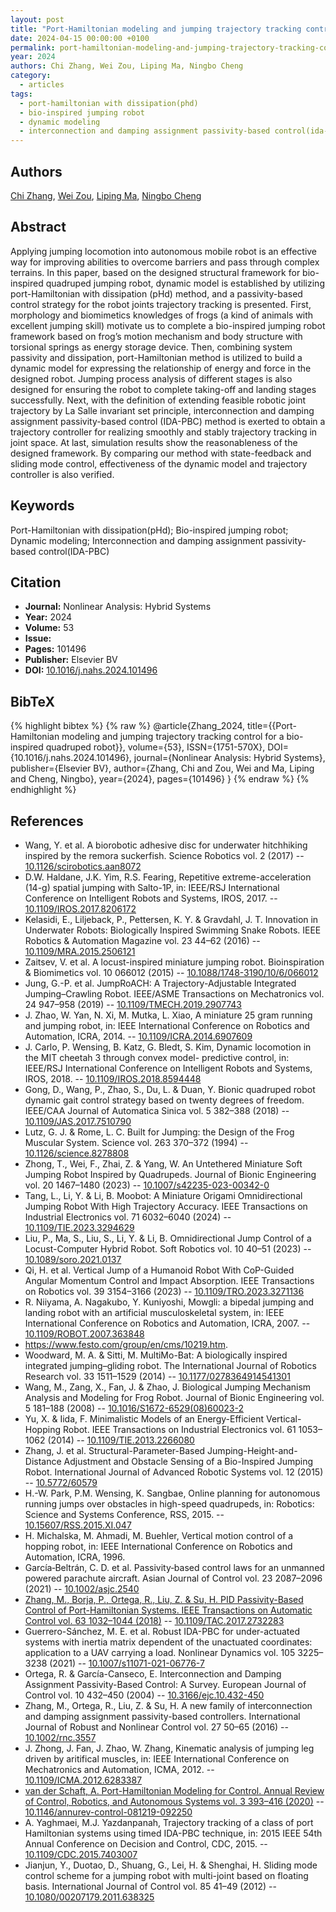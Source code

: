 ```yaml
---
layout: post
title: "Port-Hamiltonian modeling and jumping trajectory tracking control for a bio-inspired quadruped robot"
date: 2024-04-15 00:00:00 +0100
permalink: port-hamiltonian-modeling-and-jumping-trajectory-tracking-control-for-a-bio-inspired-quadruped-robot
year: 2024
authors: Chi Zhang, Wei Zou, Liping Ma, Ningbo Cheng
category:
  - articles
tags:
  - port-hamiltonian with dissipation(phd)
  - bio-inspired jumping robot
  - dynamic modeling
  - interconnection and damping assignment passivity-based control(ida-pbc)
---
```

 
## Authors
[Chi Zhang](authors/chi_zhang), [Wei Zou](authors/wei_zou), [Liping Ma](authors/liping_ma), [Ningbo Cheng](authors/ningbo_cheng)
 
## Abstract
Applying jumping locomotion into autonomous mobile robot is an effective way for improving abilities to overcome barriers and pass through complex terrains. In this paper, based on the designed structural framework for bio-inspired quadruped jumping robot, dynamic model is established by utilizing port-Hamiltonian with dissipation (pHd) method, and a passivity-based control strategy for the robot joints trajectory tracking is presented. First, morphology and biomimetics knowledges of frogs (a kind of animals with excellent jumping skill) motivate us to complete a bio-inspired jumping robot framework based on frog’s motion mechanism and body structure with torsional springs as energy storage device. Then, combining system passivity and dissipation, port-Hamiltonian method is utilized to build a dynamic model for expressing the relationship of energy and force in the designed robot. Jumping process analysis of different stages is also designed for ensuring the robot to complete taking-off and landing stages successfully. Next, with the definition of extending feasible robotic joint trajectory by La Salle invariant set principle, interconnection and damping assignment passivity-based control (IDA-PBC) method is exerted to obtain a trajectory controller for realizing smoothly and stably trajectory tracking in joint space. At last, simulation results show the reasonableness of the designed framework. By comparing our method with state-feedback and sliding mode control, effectiveness of the dynamic model and trajectory controller is also verified.
 
## Keywords
Port-Hamiltonian with dissipation(pHd); Bio-inspired jumping robot; Dynamic modeling; Interconnection and damping assignment passivity-based control(IDA-PBC)
 
## Citation
- **Journal:** Nonlinear Analysis: Hybrid Systems
- **Year:** 2024
- **Volume:** 53
- **Issue:** 
- **Pages:** 101496
- **Publisher:** Elsevier BV
- **DOI:** [10.1016/j.nahs.2024.101496](https://doi.org/10.1016/j.nahs.2024.101496)
 
## BibTeX
{% highlight bibtex %}
{% raw %}
@article{Zhang_2024,
  title={{Port-Hamiltonian modeling and jumping trajectory tracking control for a bio-inspired quadruped robot}},
  volume={53},
  ISSN={1751-570X},
  DOI={10.1016/j.nahs.2024.101496},
  journal={Nonlinear Analysis: Hybrid Systems},
  publisher={Elsevier BV},
  author={Zhang, Chi and Zou, Wei and Ma, Liping and Cheng, Ningbo},
  year={2024},
  pages={101496}
}
{% endraw %}
{% endhighlight %}
 
## References
- Wang, Y. et al. A biorobotic adhesive disc for underwater hitchhiking inspired by the remora suckerfish. Science Robotics vol. 2 (2017) -- [10.1126/scirobotics.aan8072](https://doi.org/10.1126/scirobotics.aan8072)
- D.W. Haldane, J.K. Yim, R.S. Fearing, Repetitive extreme-acceleration (14-g) spatial jumping with Salto-1P, in: IEEE/RSJ International Conference on Intelligent Robots and Systems, IROS, 2017. -- [10.1109/IROS.2017.8206172](https://doi.org/10.1109/IROS.2017.8206172)
- Kelasidi, E., Liljeback, P., Pettersen, K. Y. & Gravdahl, J. T. Innovation in Underwater Robots: Biologically Inspired Swimming Snake Robots. IEEE Robotics &amp; Automation Magazine vol. 23 44–62 (2016) -- [10.1109/MRA.2015.2506121](https://doi.org/10.1109/MRA.2015.2506121)
- Zaitsev, V. et al. A locust-inspired miniature jumping robot. Bioinspiration &amp; Biomimetics vol. 10 066012 (2015) -- [10.1088/1748-3190/10/6/066012](https://doi.org/10.1088/1748-3190/10/6/066012)
- Jung, G.-P. et al. JumpRoACH: A Trajectory-Adjustable Integrated Jumping–Crawling Robot. IEEE/ASME Transactions on Mechatronics vol. 24 947–958 (2019) -- [10.1109/TMECH.2019.2907743](https://doi.org/10.1109/TMECH.2019.2907743)
- J. Zhao, W. Yan, N. Xi, M. Mutka, L. Xiao, A miniature 25 gram running and jumping robot, in: IEEE International Conference on Robotics and Automation, ICRA, 2014. -- [10.1109/ICRA.2014.6907609](https://doi.org/10.1109/ICRA.2014.6907609)
- J. Carlo, P. Wensing, B. Katz, G. Bledt, S. Kim, Dynamic locomotion in the MIT cheetah 3 through convex model- predictive control, in: IEEE/RSJ International Conference on Intelligent Robots and Systems, IROS, 2018. -- [10.1109/IROS.2018.8594448](https://doi.org/10.1109/IROS.2018.8594448)
- Gong, D., Wang, P., Zhao, S., Du, L. & Duan, Y. Bionic quadruped robot dynamic gait control strategy based on twenty degrees of freedom. IEEE/CAA Journal of Automatica Sinica vol. 5 382–388 (2018) -- [10.1109/JAS.2017.7510790](https://doi.org/10.1109/JAS.2017.7510790)
- Lutz, G. J. & Rome, L. C. Built for Jumping: the Design of the Frog Muscular System. Science vol. 263 370–372 (1994) -- [10.1126/science.8278808](https://doi.org/10.1126/science.8278808)
- Zhong, T., Wei, F., Zhai, Z. & Yang, W. An Untethered Miniature Soft Jumping Robot Inspired by Quadrupeds. Journal of Bionic Engineering vol. 20 1467–1480 (2023) -- [10.1007/s42235-023-00342-0](https://doi.org/10.1007/s42235-023-00342-0)
- Tang, L., Li, Y. & Li, B. Moobot: A Miniature Origami Omnidirectional Jumping Robot With High Trajectory Accuracy. IEEE Transactions on Industrial Electronics vol. 71 6032–6040 (2024) -- [10.1109/TIE.2023.3294629](https://doi.org/10.1109/TIE.2023.3294629)
- Liu, P., Ma, S., Liu, S., Li, Y. & Li, B. Omnidirectional Jump Control of a Locust-Computer Hybrid Robot. Soft Robotics vol. 10 40–51 (2023) -- [10.1089/soro.2021.0137](https://doi.org/10.1089/soro.2021.0137)
- Qi, H. et al. Vertical Jump of a Humanoid Robot With CoP-Guided Angular Momentum Control and Impact Absorption. IEEE Transactions on Robotics vol. 39 3154–3166 (2023) -- [10.1109/TRO.2023.3271136](https://doi.org/10.1109/TRO.2023.3271136)
- R. Niiyama, A. Nagakubo, Y. Kuniyoshi, Mowgli: a bipedal jumping and landing robot with an artificial musculoskeletal system, in: IEEE International Conference on Robotics and Automation, ICRA, 2007. -- [10.1109/ROBOT.2007.363848](https://doi.org/10.1109/ROBOT.2007.363848)
- https://www.festo.com/group/en/cms/10219.htm.
- Woodward, M. A. & Sitti, M. MultiMo-Bat: A biologically inspired integrated jumping–gliding robot. The International Journal of Robotics Research vol. 33 1511–1529 (2014) -- [10.1177/0278364914541301](https://doi.org/10.1177/0278364914541301)
- Wang, M., Zang, X., Fan, J. & Zhao, J. Biological Jumping Mechanism Analysis and Modeling for Frog Robot. Journal of Bionic Engineering vol. 5 181–188 (2008) -- [10.1016/S1672-6529(08)60023-2](https://doi.org/10.1016/S1672-6529(08)60023-2)
- Yu, X. & Iida, F. Minimalistic Models of an Energy-Efficient Vertical-Hopping Robot. IEEE Transactions on Industrial Electronics vol. 61 1053–1062 (2014) -- [10.1109/TIE.2013.2266080](https://doi.org/10.1109/TIE.2013.2266080)
- Zhang, J. et al. Structural-Parameter-Based Jumping-Height-and-Distance Adjustment and Obstacle Sensing of a Bio-Inspired Jumping Robot. International Journal of Advanced Robotic Systems vol. 12 (2015) -- [10.5772/60579](https://doi.org/10.5772/60579)
- H.-W. Park, P.M. Wensing, K. Sangbae, Online planning for autonomous running jumps over obstacles in high-speed quadrupeds, in: Robotics: Science and Systems Conference, RSS, 2015. -- [10.15607/RSS.2015.XI.047](https://doi.org/10.15607/RSS.2015.XI.047)
- H. Michalska, M. Ahmadi, M. Buehler, Vertical motion control of a hopping robot, in: IEEE International Conference on Robotics and Automation, ICRA, 1996.
- García‐Beltrán, C. D. et al. Passivity‐based control laws for an unmanned powered parachute aircraft. Asian Journal of Control vol. 23 2087–2096 (2021) -- [10.1002/asjc.2540](https://doi.org/10.1002/asjc.2540)
- [Zhang, M., Borja, P., Ortega, R., Liu, Z. & Su, H. PID Passivity-Based Control of Port-Hamiltonian Systems. IEEE Transactions on Automatic Control vol. 63 1032–1044 (2018)](pid-passivity-based-control-of-port-hamiltonian-systems) -- [10.1109/TAC.2017.2732283](https://doi.org/10.1109/TAC.2017.2732283)
- Guerrero-Sánchez, M. E. et al. Robust IDA-PBC for under-actuated systems with inertia matrix dependent of the unactuated coordinates: application to a UAV carrying a load. Nonlinear Dynamics vol. 105 3225–3238 (2021) -- [10.1007/s11071-021-06776-7](https://doi.org/10.1007/s11071-021-06776-7)
- Ortega, R. & García-Canseco, E. Interconnection and Damping Assignment Passivity-Based Control: A Survey. European Journal of Control vol. 10 432–450 (2004) -- [10.3166/ejc.10.432-450](https://doi.org/10.3166/ejc.10.432-450)
- Zhang, M., Ortega, R., Liu, Z. & Su, H. A new family of interconnection and damping assignment passivity-based controllers. International Journal of Robust and Nonlinear Control vol. 27 50–65 (2016) -- [10.1002/rnc.3557](https://doi.org/10.1002/rnc.3557)
- J. Zhong, J. Fan, J. Zhao, W. Zhang, Kinematic analysis of jumping leg driven by aritifical muscles, in: IEEE International Conference on Mechatronics and Automation, ICMA, 2012. -- [10.1109/ICMA.2012.6283387](https://doi.org/10.1109/ICMA.2012.6283387)
- [van der Schaft, A. Port-Hamiltonian Modeling for Control. Annual Review of Control, Robotics, and Autonomous Systems vol. 3 393–416 (2020)](port-hamiltonian-modeling-for-control) -- [10.1146/annurev-control-081219-092250](https://doi.org/10.1146/annurev-control-081219-092250)
- A. Yaghmaei, M.J. Yazdanpanah, Trajectory tracking of a class of port Hamiltonian systems using timed IDA-PBC technique, in: 2015 IEEE 54th Annual Conference on Decision and Control, CDC, 2015. -- [10.1109/CDC.2015.7403007](https://doi.org/10.1109/CDC.2015.7403007)
- Jianjun, Y., Duotao, D., Shuang, G., Lei, H. & Shenghai, H. Sliding mode control scheme for a jumping robot with multi-joint based on floating basis. International Journal of Control vol. 85 41–49 (2012) -- [10.1080/00207179.2011.638325](https://doi.org/10.1080/00207179.2011.638325)

